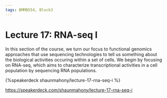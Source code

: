 ```yaml
---
tags: BMMB554, Block3
---
```


# Lecture 17: RNA-seq I

In this section of the course, we turn our focus to functional genomics approaches that use sequencing technologies to tell us something about the biological activities occuring within a set of cells. We begin by focusing on RNA-seq, which aims to characterize transcriptional activities in a cell population by sequencing RNA populations. 


{%speakerdeck shaunmahony/lecture-17-rna-seq-i %}

https://speakerdeck.com/shaunmahony/lecture-17-rna-seq-i

